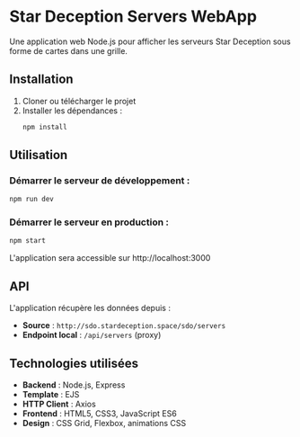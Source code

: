 # Star Deception Servers WebApp

Une application web Node.js pour afficher les serveurs Star Deception sous forme de cartes dans une grille.

## Installation

1. Cloner ou télécharger le projet
2. Installer les dépendances :
   ```bash
   npm install
   ```

## Utilisation

### Démarrer le serveur de développement :
```bash
npm run dev
```

### Démarrer le serveur en production :
```bash
npm start
```

L'application sera accessible sur http://localhost:3000

## API

L'application récupère les données depuis :
- **Source** : `http://sdo.stardeception.space/sdo/servers`
- **Endpoint local** : `/api/servers` (proxy)

## Technologies utilisées

- **Backend** : Node.js, Express
- **Template** : EJS
- **HTTP Client** : Axios
- **Frontend** : HTML5, CSS3, JavaScript ES6
- **Design** : CSS Grid, Flexbox, animations CSS